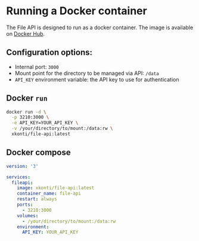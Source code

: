 # Running a Docker container

The File API is designed to run as a docker container. The image is available on [Docker Hub](https://hub.docker.com/r/xkonti/file-api).

## Configuration options:

- Internal port: `3000`
- Mount point for the directory to be managed via API: `/data`
- `API_KEY` environment variable: the API key to use for authentication

## Docker `run`

```bash
docker run -d \
  -p 3210:3000 \
  -e API_KEY=YOUR_API_KEY \
  -v /your/directory/to/mount:/data:rw \
  xkonti/file-api:latest
```

## Docker compose

```yaml
version: '3'

services:
  fileapi:
    image: xkonti/file-api:latest
    container_name: file-api
    restart: always
    ports:
      - 3210:3000
    volumes:
      - /your/directory/to/mount:/data:rw
    environment:
      API_KEY: YOUR_API_KEY
```
